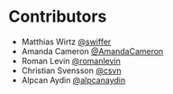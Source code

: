 # Contributors

- Matthias Wirtz [@swiffer](https://gitlab.com/swiffer)
- Amanda Cameron [@AmandaCameron](https://gitlab.com/AmandaCameron)
- Roman Levin [@romanlevin](https://gitlab.com/romanlevin)
- Christian Svensson [@csvn](https://gitlab.com/csvn)
- Alpcan Aydin [@alpcanaydin](https://gitlab.com/alpcanaydin)
